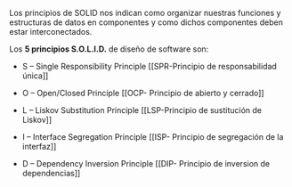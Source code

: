 Los principios de SOLID nos indican como organizar nuestras funciones y estructuras de datos en componentes y como dichos componentes deben estar interconectados. 

Los **5 principios S.O.L.I.D.** de diseño de software son:

- S – Single Responsibility Principle [[SPR-Principio de responsabilidad única]]
    
- O – Open/Closed Principle [[OCP- Principio de abierto y cerrado]]
    
- L – Liskov Substitution Principle [[LSP-Principio de sustitución de Liskov]]
    
- I – Interface Segregation Principle [[ISP- Principio de segregación de la interfaz]]
    
- D – Dependency Inversion Principle  [[DIP- Principio de inversion de dependencias]]










